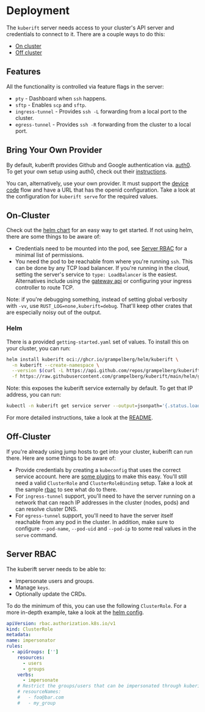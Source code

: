 # Deployment

The `kuberift` server needs access to your cluster's API server and credentials
to connect to it. There are a couple ways to do this:

- [On cluster](#on-cluster)
- [Off cluster](#off-cluster)

[gateway-api]: https://gateway-api.sigs.k8s.io
[helm-chart]: #helm
[sa-plugin]:
  https://github.com/superbrothers/kubectl-view-serviceaccount-kubeconfig-plugin
[helm-rbac]: helm/templates/rbac.yaml

## Features

All the functionality is controlled via feature flags in the server:

- `pty` - Dashboard when `ssh` happens.
- `sftp` - Enables `scp` and `sftp`.
- `ingress-tunnel` - Provides `ssh -L` forwarding from a local port to the
  cluster.
- `egress-tunnel` - Provides `ssh -R` forwarding from the cluster to a local
  port.

## Bring Your Own Provider

By default, kuberift provides Github and Google authentication via.
[auth0][auth0]. To get your own setup using auth0, check out their
[instructions][auth0-setup].

You can, alternatively, use your own provider. It must support the [device
code][device-code] flow and have a URL that has the openid configuration. Take a
look at the configuration for `kuberift serve` for the required values.

[auth0]: https://auth0.com
[auth0-setup]:
  https://auth0.com/docs/get-started/authentication-and-authorization-flow/device-authorization-flow/call-your-api-using-the-device-authorization-flow#prerequisites
[device-code]: https://www.oauth.com/oauth2-servers/device-flow/

## On-Cluster

Check out the [helm chart][helm-chart] for an easy way to get started. If not
using helm, there are some things to be aware of:

- Credentials need to be mounted into the pod, see [Server RBAC](#server-rbac)
  for a minimal list of permissions.
- You need the pod to be reachable from where you're running `ssh`. This can be
  done by any TCP load balancer. If you're running in the cloud, setting the
  server's service to `type: LoadBalancer` is the easiest. Alternatives include
  using the [gateway api][gateway-api] or configuring your ingress controller to
  route TCP.

Note: if you're debugging something, instead of setting global verbosity with
`-vv`, use `RUST_LOG=none,kuberift=debug`. That'll keep other crates that are
especially noisy out of the output.

### Helm

There is a provided `getting-started.yaml` set of values. To install this on
your cluster, you can run:

```bash
helm install kuberift oci://ghcr.io/grampelberg/helm/kuberift \
  -n kuberift --create-namespace \
  --version $(curl -L https://api.github.com/repos/grampelberg/kuberift/tags | jq -r '.[0].name' | cut -c2-) \
  -f https://raw.githubusercontent.com/grampelberg/kuberift/main/helm/getting-started.yaml
```

Note: this exposes the kuberift service externally by default. To get that IP
address, you can run:

```bash
kubectl -n kuberift get service server --output=jsonpath='{.status.loadBalancer.ingress[0].ip}'
```

For more detailed instructions, take a look at the [README][helm-readme].

[helm-readme]: helm/README.md

## Off-Cluster

If you're already using jump hosts to get into your cluster, kuberift can run
there. Here are some things to be aware of:

- Provide credentials by creating a `kubeconfig` that uses the correct service
  account. here are [some plugins][sa-plugin] to make this easy. You'll still
  need a valid `ClusterRole` and `ClusterRoleBinding` setup. Take a look at the
  sample [rbac][helm-rbac] to see what do to there.
- For `ingress-tunnel` support, you'll need to have the server running on a
  network that can reach IP addresses in the cluster (nodes, pods) and can
  resolve cluster DNS.
- For `egress-tunnel` support, you'll need to have the server itself reachable
  from any pod in the cluster. In addition, make sure to configure `--pod-name`,
  `--pod-uid` and `--pod-ip` to some real values in the `serve` command.

## Server RBAC

The kuberift server needs to be able to:

- Impersonate users and groups.
- Manage `keys`.
- Optionally update the CRDs.

To do the minimum of this, you can use the following `ClusterRole`. For a more
in-depth example, take a look at the [helm config](helm/templates/rbac.yaml).

```yaml
apiVersion: rbac.authorization.k8s.io/v1
kind: ClusterRole
metadata:
name: impersonator
rules:
  - apiGroups: ['']
    resources:
      - users
      - groups
    verbs:
      - impersonate
    # Restrict the groups/users that can be impersonated through kuberift.
    # resourceNames:
    #   - foo@bar.com
    #   - my_group
```

